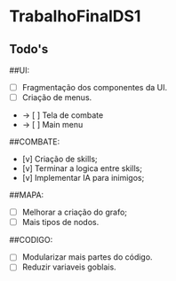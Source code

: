 # TrabalhoFinalDS1
## Todo's


##UI:

- [ ] Fragmentação dos componentes da UI.
- [ ] Criação de menus.
- -> [ ] Tela de combate
- -> [ ] Main menu

##COMBATE:

- [v] Criação de skills;
- [v] Terminar a logica entre skills;
- [v] Implementar IA para inimigos;

##MAPA:

- [ ] Melhorar a criação do grafo;
- [ ] Mais tipos de nodos.

##CODIGO:

- [ ] Modularizar mais partes do código.
- [ ] Reduzir variaveis goblais.

